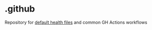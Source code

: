 # .github

Repository for [default health files](https://docs.github.com/en/communities/setting-up-your-project-for-healthy-contributions/creating-a-default-community-health-file) and common GH Actions workflows
